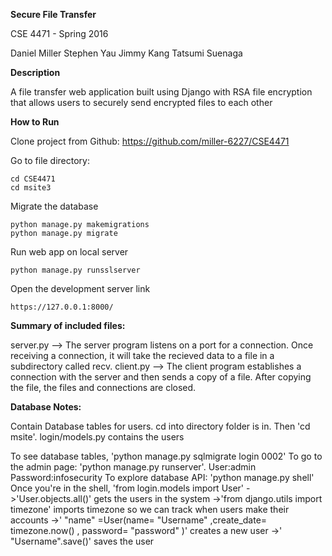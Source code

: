 
**Secure File Transfer**

CSE 4471 - Spring 2016

Daniel Miller
Stephen Yau
Jimmy Kang
Tatsumi Suenaga

**Description**

A file transfer web application built using Django with RSA file encryption that allows users to securely send encrypted files to each other

**How to Run**

Clone project from Github: https://github.com/miller-6227/CSE4471

Go to file directory:

    cd CSE4471
    cd msite3
Migrate the database

    python manage.py makemigrations
    python manage.py migrate
Run web app on local server

    python manage.py runsslserver

Open the development server link 

    https://127.0.0.1:8000/


**Summary of included files:**

  server.py --> The server program listens on a port for a connection. Once receiving a connection, it will take the recieved data to a file in a subdirectory called recv.
  client.py --> The client program establishes a connection with the server and then sends a copy of a file.
  After copying the file, the files and connections are closed.
  
**Database Notes:**
  
  Contain Database tables for users. cd into directory folder is in. Then 'cd msite'.
  login/models.py contains the users
  
  To see database tables, 'python manage.py sqlmigrate login 0002'
  To go to the admin page: 'python manage.py runserver'. User:admin Password:infosecurity
  To explore database API: 'python manage.py shell' Once you're in the shell, 'from login.models import User'
  ->'User.objects.all()' gets the users in the system
  ->'from django.utils import timezone' imports timezone so we can track when users make their accounts
  ->' "name" =User(name= "Username" ,create_date= timezone.now() , password= "password" )' creates a new user
  ->' "Username".save()' saves the user
  

